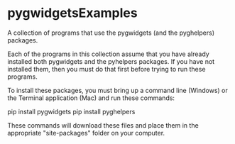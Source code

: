# pygwidgetsExamples
 A collection of programs that use the pygwidgets (and the pyghelpers) packages.
 
 Each of the programs in this collection assume that you have already installed both 
 pygwidgets and the pyhelpers packages.  If you have not installed them, then you
 must do that first before trying to run these programs. 
 
 To install these packages, you must bring up a command line (Windows) or the
 Terminal application (Mac) and run these commands:
 
 pip install pygwidgets
 pip install pyghelpers
 
 These commands will download these files and place them in the appropriate
 "site-packages" folder on your computer.
